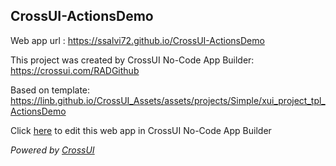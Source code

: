## CrossUI-ActionsDemo
Web app url : https://ssalvi72.github.io/CrossUI-ActionsDemo

This project was created by CrossUI No-Code App Builder: https://crossui.com/RADGithub

Based on template: https://linb.github.io/CrossUI_Assets/assets/projects/Simple/xui_project_tpl_ActionsDemo

Click [here](https://crossui.com/RADGithub/#!from=github&owner=ssalvi72&repo=CrossUI-ActionsDemo) to edit this web app in CrossUI No-Code App Builder

<i>Powered by [CrossUI](https://crossui.com)</i>
